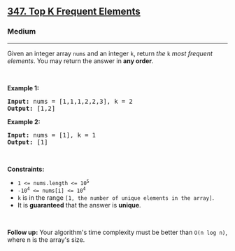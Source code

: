 <h2><a href="https://leetcode.com/problems/top-k-frequent-elements/">347. Top K Frequent Elements</a></h2><h3>Medium</h3><hr><div element-id="850"><p element-id="849">Given an integer array <code element-id="848">nums</code> and an integer <code element-id="847">k</code>, return <em element-id="846">the</em> <code element-id="845">k</code> <em element-id="844">most frequent elements</em>. You may return the answer in <strong element-id="843">any order</strong>.</p>

<p element-id="842">&nbsp;</p>
<p element-id="841"><strong class="example" element-id="840">Example 1:</strong></p>
<pre element-id="839"><strong element-id="838">Input:</strong> nums = [1,1,1,2,2,3], k = 2
<strong element-id="837">Output:</strong> [1,2]
</pre><p element-id="836"><strong class="example" element-id="835">Example 2:</strong></p>
<pre element-id="834"><strong element-id="833">Input:</strong> nums = [1], k = 1
<strong element-id="832">Output:</strong> [1]
</pre>
<p element-id="831">&nbsp;</p>
<p element-id="830"><strong element-id="829">Constraints:</strong></p>

<ul element-id="828">
	<li element-id="827"><code element-id="826">1 &lt;= nums.length &lt;= 10<sup element-id="825">5</sup></code></li>
	<li element-id="824"><code element-id="823">-10<sup element-id="822">4</sup> &lt;= nums[i] &lt;= 10<sup element-id="821">4</sup></code></li>
	<li element-id="820"><code element-id="819">k</code> is in the range <code element-id="818">[1, the number of unique elements in the array]</code>.</li>
	<li element-id="817">It is <strong element-id="816">guaranteed</strong> that the answer is <strong element-id="815">unique</strong>.</li>
</ul>

<p element-id="814">&nbsp;</p>
<p element-id="813"><strong element-id="812">Follow up:</strong> Your algorithm's time complexity must be better than <code element-id="811">O(n log n)</code>, where n is the array's size.</p>
</div>